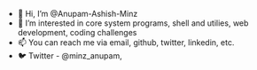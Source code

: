- 👋 Hi, I’m @Anupam-Ashish-Minz
- 👀 I’m interested in core system programs, shell and utilies, web development, coding challenges
- 📫 You can reach me via email, github, twitter, linkedin, etc.
- 🐦 Twitter - @minz_anupam,
